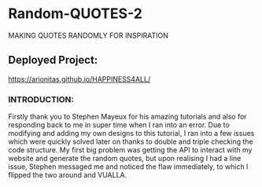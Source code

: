 # Random-QUOTES-2
MAKING QUOTES RANDOMLY FOR INSPIRATION

## Deployed Project:

https://arionitas.github.io/HAPPINESS4ALL/

### INTRODUCTION:

Firstly thank you to Stephen Mayeux for his amazing tutorials and also for responding back to me in super time when I ran into an error.
Due to modifying and adding my own designs to this tutorial, I ran into a few issues which were quickly solved later on thanks to double and triple checking the code structure.
My first big problem was getting the API to interact with my website and generate the random quotes, but upon realising I had a line issue, Stephen messaged me and noticed the flaw
immediately, to which I flipped the two around and VUALLA.


